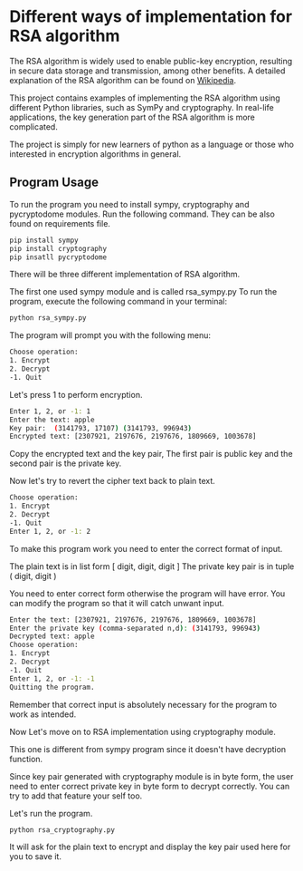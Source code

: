 # Different ways of implementation for RSA algorithm

The RSA algorithm is widely used to enable public-key encryption, resulting in secure data storage and transmission, among other benefits. A detailed explanation of the RSA algorithm can be found on [Wikipedia](https://en.wikipedia.org/wiki/RSA_(cryptosystem)).

This project contains examples of implementing the RSA algorithm using different Python libraries, such as SymPy and cryptography. In real-life applications, the key generation part of the RSA algorithm is more complicated. 

The project is simply for new learners of python as a language or those who interested in encryption algorithms in general. 


## Program Usage

To run the program you need to install sympy, cryptography and pycryptodome modules.
Run the following command. They can be also found on requirements file.

```bash
pip install sympy
pip install cryptography
pip insatll pycryptodome
```

There will be three different implementation of RSA algorithm.

The first one used sympy module and is called rsa_sympy.py
To run the program, execute the following command in your terminal:

```bash
python rsa_sympy.py
```

The program will prompt you with the following menu:

```bash
Choose operation:
1. Encrypt
2. Decrypt
-1. Quit

```

Let's press 1 to perform encryption.

```bash
Enter 1, 2, or -1: 1
Enter the text: apple
Key pair:  (3141793, 17107) (3141793, 996943)
Encrypted text: [2307921, 2197676, 2197676, 1809669, 1003678]
```

Copy the encrypted text and the key pair, The first pair is public key and the second pair is the private key.

Now let's try to revert the cipher text back to plain text.

```bash
Choose operation:
1. Encrypt
2. Decrypt
-1. Quit
Enter 1, 2, or -1: 2
```

To make this program work you need to enter the correct format of input.

The plain text is in list form [ digit, digit, digit ]
The private key pair is in tuple ( digit, digit )

You need to enter correct form otherwise the program will have error.
You can modify the program so that it will catch unwant input.

```bash
Enter the text: [2307921, 2197676, 2197676, 1809669, 1003678]
Enter the private key (comma-separated n,d): (3141793, 996943)
Decrypted text: apple
Choose operation:
1. Encrypt
2. Decrypt
-1. Quit
Enter 1, 2, or -1: -1
Quitting the program.
```

Remember that correct input is absolutely necessary for the program to work as intended.

Now Let's move on to RSA implementation using cryptography module.

This one is different from sympy program since it doesn't have decryption function. 

Since key pair generated with cryptography module is in byte form, the user need to enter correct private key in byte form to decrypt correctly. You can try to add that feature your self too.

Let's run the program.

```bash
python rsa_cryptography.py
```

It will ask for the plain text to encrypt and display the key pair used here for you to save it.

